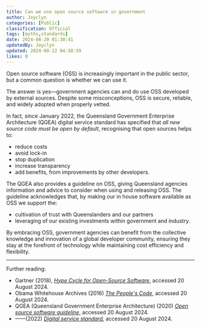 ```yaml
---
title: Can we use open source software in government
author: Joyclyn
categories: [Public]
classification: Official
tags: [myths,standards]
date: 2024-08-20 01:30:41 
updatedBy: Joyclyn
updated: 2024-08-22 04:58:59 
likes: 0
---
```


Open source software (OSS) is increasingly important in the public sector, but a common question is whether we can use it.

The answer is yes—government agencies can and do use OSS developed by external sources. Despite some misconceptions, OSS is secure, reliable, and widely adopted when properly vetted.

In fact, since January 2022, the Queensland Government Enterprise Architecture (QGEA) digital service standard has specified that *all new source code must be open by default*, recognising that open sources helps to: 
* reduce costs
* avoid lock-in
* stop duplication
* increase transparency
* add benefits, from improvements by other developers.

The QGEA also provides a guideline on OSS, giving Queensland agencies information and advice to consider when using and releasing OSS. The guideline acknowledges that, by making our in house software available as OSS we support the: 
* cultivation of trust with Queenslanders and our partners
* leveraging of our existing investments within government and industry.

By embracing OSS, government agencies can benefit from the collective knowledge and innovation of a global developer community, ensuring they stay at the forefront of technology while maintaining cost efficiency and flexibility.

***

Further reading:
- Gartner (2018), *[Hype Cycle for Open-Source Software](https://www.gartner.com/en/documents/3891628)*, accessed 20 August 2024.
- Obama Whitehouse Archives (2016) *[The People's Code](https://obamawhitehouse.archives.gov/blog/2016/08/08/peoples-code)*, accessed 20 August 2024.
- QGEA (Queensland Government Enterprise Architecture) (2020) *[Open source software guideline](https://www.forgov.qld.gov.au/information-and-communication-technology/qgea-policies-standards-and-guidelines/open-source-software-guideline)*, accessed 20 August 2024.
- ——(2022) *[Digital service standard](https://www.forgov.qld.gov.au/information-and-communication-technology/qgea-policies-standards-and-guidelines/digital-service-standard)*, accessed 20 August 2024.